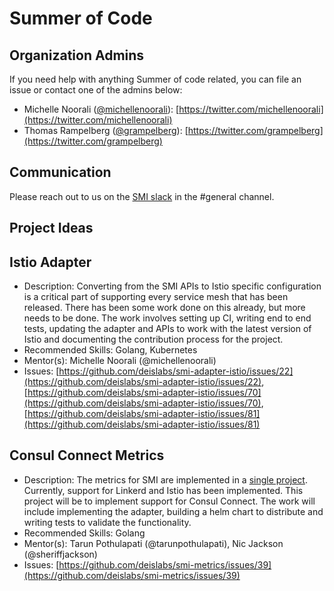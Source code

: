 Summer of Code
=====================

Organization Admins
-------------------

If you need help with anything Summer of code related, you can file an issue or
contact one of the admins below:

- Michelle Noorali ([@michellenoorali](https://github.com/michelleN)\):
  [https://twitter.com/michellenoorali](https://twitter.com/michellenoorali)
- Thomas Rampelberg ([@grampelberg](https://github.com/grampelberg)\):
  [https://twitter.com/grampelberg](https://twitter.com/grampelberg)

Communication
-------------

Please reach out to us on the [SMI slack](https://aka.ms/smi/slack) in
the #general channel.

Project Ideas
-------------

Istio Adapter
-------------

- Description: Converting from the SMI APIs to Istio specific configuration is a
  critical part of supporting every service mesh that has been released. There
  has been some work done on this already, but more needs to be done. The work
  involves setting up CI, writing end to end tests, updating the adapter and
  APIs to work with the latest version of Istio and documenting the contribution
  process for the project.
- Recommended Skills: Golang, Kubernetes
- Mentor(s): Michelle Noorali (@michellenoorali)
- Issues:
  [https://github.com/deislabs/smi-adapter-istio/issues/22](https://github.com/deislabs/smi-adapter-istio/issues/22),
  [https://github.com/deislabs/smi-adapter-istio/issues/70](https://github.com/deislabs/smi-adapter-istio/issues/70),
  [https://github.com/deislabs/smi-adapter-istio/issues/81](https://github.com/deislabs/smi-adapter-istio/issues/81)

Consul Connect Metrics
----------------------

- Description: The metrics for SMI are implemented in a [single
  project](https://github.com/deislabs/smi-metrics). Currently, support for
  Linkerd and Istio has been implemented. This project will be to implement
  support for Consul Connect. The work will include implementing the adapter,
  building a helm chart to distribute and writing tests to validate the
  functionality.
- Recommended Skills: Golang
- Mentor(s): Tarun Pothulapati (@tarunpothulapati), Nic Jackson
  (@sheriffjackson)
- Issues:
  [https://github.com/deislabs/smi-metrics/issues/39](https://github.com/deislabs/smi-metrics/issues/39)
